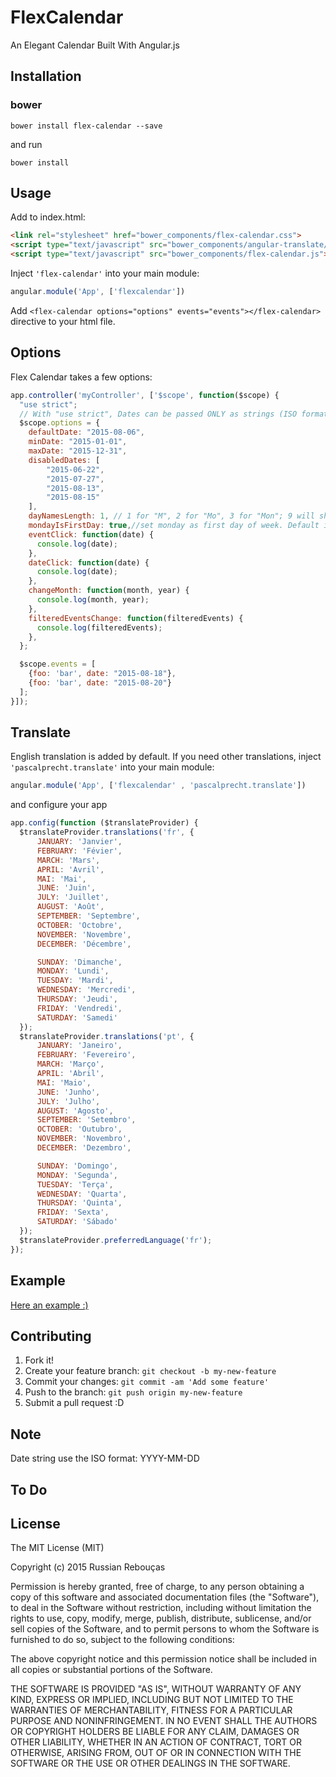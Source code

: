 # FlexCalendar

An Elegant Calendar Built With Angular.js

## Installation

### bower

```shell
bower install flex-calendar --save
```
and run
```shell
bower install
```
## Usage

Add to index.html:

```html
<link rel="stylesheet" href="bower_components/flex-calendar.css">
<script type="text/javascript" src="bower_components/angular-translate/angular-translate.min.js.js"></script>
<script type="text/javascript" src="bower_components/flex-calendar.js"></script>
```

Inject ``'flex-calendar'`` into your main module:

```javascript
angular.module('App', ['flexcalendar'])
```

Add ``<flex-calendar options="options" events="events"></flex-calendar>`` directive to your html file.

## Options

Flex Calendar takes a few options:

```javascript
app.controller('myController', ['$scope', function($scope) {
  "use strict";
  // With "use strict", Dates can be passed ONLY as strings (ISO format: YYYY-MM-DD)
  $scope.options = {
    defaultDate: "2015-08-06",
    minDate: "2015-01-01",
    maxDate: "2015-12-31",
    disabledDates: [
        "2015-06-22",
        "2015-07-27",
        "2015-08-13",
        "2015-08-15"
    ],
    dayNamesLength: 1, // 1 for "M", 2 for "Mo", 3 for "Mon"; 9 will show full day names. Default is 1.
    mondayIsFirstDay: true,//set monday as first day of week. Default is false
    eventClick: function(date) {
      console.log(date);
    },
    dateClick: function(date) {
      console.log(date);
    },
    changeMonth: function(month, year) {
      console.log(month, year);
    },
    filteredEventsChange: function(filteredEvents) {
      console.log(filteredEvents);
    },
  };

  $scope.events = [
    {foo: 'bar', date: "2015-08-18"},
    {foo: 'bar', date: "2015-08-20"}
  ];
}]);
```

## Translate
English translation is added by default. If you need other translations, inject ``'pascalprecht.translate'`` into your main module:

```javascript
angular.module('App', ['flexcalendar' , 'pascalprecht.translate'])
``` 

and configure your app

```javascript
app.config(function ($translateProvider) {
  $translateProvider.translations('fr', {
      JANUARY: 'Janvier',
      FEBRUARY: 'Févier',
      MARCH: 'Mars',
      APRIL: 'Avril',
      MAI: 'Mai',
      JUNE: 'Juin',
      JULY: 'Juillet',
      AUGUST: 'Août',
      SEPTEMBER: 'Septembre',
      OCTOBER: 'Octobre',
      NOVEMBER: 'Novembre',
      DECEMBER: 'Décembre',

      SUNDAY: 'Dimanche',
      MONDAY: 'Lundi',
      TUESDAY: 'Mardi',
      WEDNESDAY: 'Mercredi',
      THURSDAY: 'Jeudi',
      FRIDAY: 'Vendredi',
      SATURDAY: 'Samedi'
  });
  $translateProvider.translations('pt', {
      JANUARY: 'Janeiro',
      FEBRUARY: 'Fevereiro',
      MARCH: 'Março',
      APRIL: 'Abril',
      MAI: 'Maio',
      JUNE: 'Junho',
      JULY: 'Julho',
      AUGUST: 'Agosto',
      SEPTEMBER: 'Setembro',
      OCTOBER: 'Outubro',
      NOVEMBER: 'Novembro',
      DECEMBER: 'Dezembro',

      SUNDAY: 'Domingo',
      MONDAY: 'Segunda',
      TUESDAY: 'Terça',
      WEDNESDAY: 'Quarta',
      THURSDAY: 'Quinta',
      FRIDAY: 'Sexta',
      SATURDAY: 'Sábado'
  });
  $translateProvider.preferredLanguage('fr');
});
```

## Example

[Here an example :)](http://codepen.io/Russian60/pen/MwOoqR)

## Contributing

1. Fork it!
2. Create your feature branch: `git checkout -b my-new-feature`
3. Commit your changes: `git commit -am 'Add some feature'`
4. Push to the branch: `git push origin my-new-feature`
5. Submit a pull request :D

## Note
Date string use the ISO format: YYYY-MM-DD

## To Do

## License

The MIT License (MIT)

Copyright (c) 2015 Russian Rebouças

Permission is hereby granted, free of charge, to any person obtaining a copy
of this software and associated documentation files (the "Software"), to deal
in the Software without restriction, including without limitation the rights
to use, copy, modify, merge, publish, distribute, sublicense, and/or sell
copies of the Software, and to permit persons to whom the Software is
furnished to do so, subject to the following conditions:

The above copyright notice and this permission notice shall be included in all
copies or substantial portions of the Software.

THE SOFTWARE IS PROVIDED "AS IS", WITHOUT WARRANTY OF ANY KIND, EXPRESS OR
IMPLIED, INCLUDING BUT NOT LIMITED TO THE WARRANTIES OF MERCHANTABILITY,
FITNESS FOR A PARTICULAR PURPOSE AND NONINFRINGEMENT. IN NO EVENT SHALL THE
AUTHORS OR COPYRIGHT HOLDERS BE LIABLE FOR ANY CLAIM, DAMAGES OR OTHER
LIABILITY, WHETHER IN AN ACTION OF CONTRACT, TORT OR OTHERWISE, ARISING FROM,
OUT OF OR IN CONNECTION WITH THE SOFTWARE OR THE USE OR OTHER DEALINGS IN THE
SOFTWARE.
